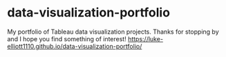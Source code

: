 # data-visualization-portfolio
My portfolio of Tableau data visualization projects. Thanks for stopping by and I hope you find something of interest! 
https://luke-elliott1110.github.io/data-visualization-portfolio/
